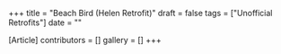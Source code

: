 +++
title = "Beach Bird (Helen Retrofit)"
draft = false
tags = ["Unofficial Retrofits"]
date = ""

[Article]
contributors = []
gallery = []
+++